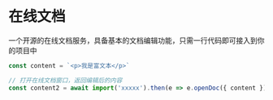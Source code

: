 # 在线文档

一个开源的在线文档服务，具备基本的文档编辑功能，只需一行代码即可接入到你的项目中

```js
const content = `<p>我是富文本</p>`

// 打开在线文档窗口，返回编辑后的内容
const content2 = await import('xxxxx').then(e => e.openDoc({ content }))
```

